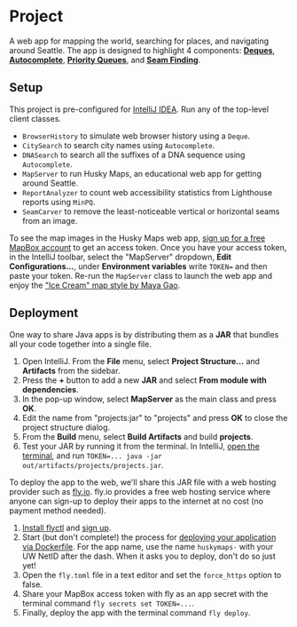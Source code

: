 # Project

A web app for mapping the world, searching for places, and navigating around Seattle. The app is designed to highlight 4 components: [**Deques**](src/deques/), [**Autocomplete**](src/autocomplete/), [**Priority Queues**](src/minpq/), and [**Seam Finding**](src/seamfinding/).

## Setup

This project is pre-configured for [IntelliJ IDEA](https://www.jetbrains.com/idea/download/). Run any of the top-level client classes.

- `BrowserHistory` to simulate web browser history using a `Deque`.
- `CitySearch` to search city names using `Autocomplete`.
- `DNASearch` to search all the suffixes of a DNA sequence using `Autocomplete`.
- `MapServer` to run Husky Maps, an educational web app for getting around Seattle.
- `ReportAnalyzer` to count web accessibility statistics from Lighthouse reports using `MinPQ`.
- `SeamCarver` to remove the least-noticeable vertical or horizontal seams from an image.

To see the map images in the Husky Maps web app, [sign up for a free MapBox account](https://account.mapbox.com/auth/signup/?route-to=%22https://account.mapbox.com/access-tokens/%22) to get an access token. Once you have your access token, in the IntelliJ toolbar, select the "MapServer" dropdown, **Edit Configurations...**, under **Environment variables** write `TOKEN=` and then paste your token. Re-run the `MapServer` class to launch the web app and enjoy the ["Ice Cream" map style by Maya Gao](https://www.mapbox.com/gallery/).

## Deployment

One way to share Java apps is by distributing them as a **JAR** that bundles all your code together into a single file.

1. Open IntelliJ. From the **File** menu, select **Project Structure...** and **Artifacts** from the sidebar.
1. Press the **+** button to add a new **JAR** and select **From module with dependencies**.
1. In the pop-up window, select **MapServer** as the main class and press **OK**.
1. Edit the name from "projects:jar" to "projects" and press **OK** to close the project structure dialog.
1. From the **Build** menu, select **Build Artifacts** and build **projects**.
1. Test your JAR by running it from the terminal. In IntelliJ, [open the terminal](https://www.jetbrains.com/help/idea/terminal-emulator.html#open-terminal), and run `TOKEN=... java -jar out/artifacts/projects/projects.jar`.

To deploy the app to the web, we'll share this JAR file with a web hosting provider such as [fly.io](https://fly.io). fly.io provides a free web hosting service where anyone can sign-up to deploy their apps to the internet at no cost (no payment method needed).

1. [Install flyctl](https://fly.io/docs/hands-on/install-flyctl/) and [sign up](https://fly.io/docs/hands-on/sign-up/).
1. Start (but don't complete!) the process for [deploying your application via Dockerfile](https://fly.io/docs/languages-and-frameworks/dockerfile/). For the app name, use the name `huskymaps-` with your UW NetID after the dash. When it asks you to deploy, don't do so just yet!
1. Open the `fly.toml` file in a text editor and set the `force_https` option to false.
1. Share your MapBox access token with fly as an app secret with the terminal command `fly secrets set TOKEN=...`.
1. Finally, deploy the app with the terminal command `fly deploy`.
